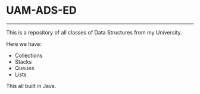 # UAM-ADS-ED

--------------

This is a repository of all classes of Data Structures from my University.

Here we have:

- Collections
- Stacks
- Queues
- Lists

This all built in Java.
